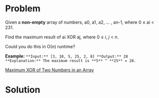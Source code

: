 
# Problem

Given a **non-empty** array of numbers, a0, a1, a2, … , an-1, where 0 ≤ ai <
231.

Find the maximum result of ai XOR aj, where 0 ≤ _i_, _j_ < _n_.

Could you do this in O(_n_) runtime?

**Example:**
    ```
    **Input:** [3, 10, 5, 25, 2, 8]
    **Output:** 28
    **Explanation:** The maximum result is **5** ^ **25** = 28.
    ```



[Maximum XOR of Two Numbers in an Array](https://leetcode.com/problems/maximum-xor-of-two-numbers-in-an-array)

# Solution



